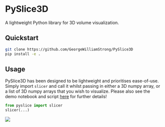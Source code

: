 # PySlice3D

A lightweight Python library for 3D volume visualization.

## Quickstart

```sh
git clone https://github.com/GeorgeWilliamStrong/PySlice3D
pip install -e .
```

## Usage

PySlice3D has been designed to be lightweight and prioritises ease-of-use. Simply import `slicer` and call it whilst passing in either a 3D numpy array, or a list of 3D numpy arrays that you wish to visualize. Please also see the demo notebook and script [here](https://github.com/GeorgeWilliamStrong/PySlice3D/tree/main/examples) for further details!

```python
from pyslice import slicer
slicer(...)
```

![](https://imgur.com/abDT7Qk.gif)
